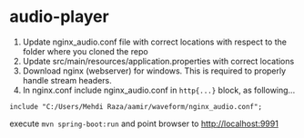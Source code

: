 # audio-player

1. Update nginx_audio.conf file with correct locations with respect to the folder where you cloned the repo
2. Update src/main/resources/application.properties with correct locations
3. Download nginx (webserver) for windows. This is required to properly handle stream headers.
4. In nginx.conf include nginx_audio.conf in ``http{...}`` block, as following...

``include "C:/Users/Mehdi Raza/aamir/waveform/nginx_audio.conf";``


execute `mvn spring-boot:run` and point browser to <http://localhost:9991> 

